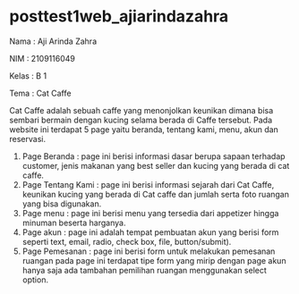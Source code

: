 # posttest1web_ajiarindazahra


Nama  : Aji Arinda Zahra

NIM   : 2109116049

Kelas : B 1 

Tema : Cat Caffe 

Cat Caffe adalah sebuah caffe yang menonjolkan keunikan dimana bisa sembari bermain dengan kucing selama berada di Caffe tersebut. Pada website ini terdapat 5 page yaitu beranda, tentang kami, menu, akun dan reservasi.

1. Page Beranda : page ini berisi informasi dasar berupa sapaan terhadap customer, jenis makanan yang best seller dan kucing yang berada di cat caffe.
2. Page Tentang Kami : page ini berisi informasi sejarah dari Cat Caffe, keunikan kucing yang berada di Cat caffe dan jumlah serta foto ruangan yang bisa digunakan.
3. Page menu : page ini berisi menu yang tersedia dari appetizer hingga minuman beserta harganya.
4. Page akun : page ini adalah tempat pembuatan akun yang berisi form seperti text, email, radio, check box, file, button/submit).
5. Page Pemesanan : page ini berisi form untuk melakukan pemesanan ruangan pada page ini terdapat tipe form yang mirip dengan page akun hanya saja ada tambahan pemilihan ruangan menggunakan select option.
